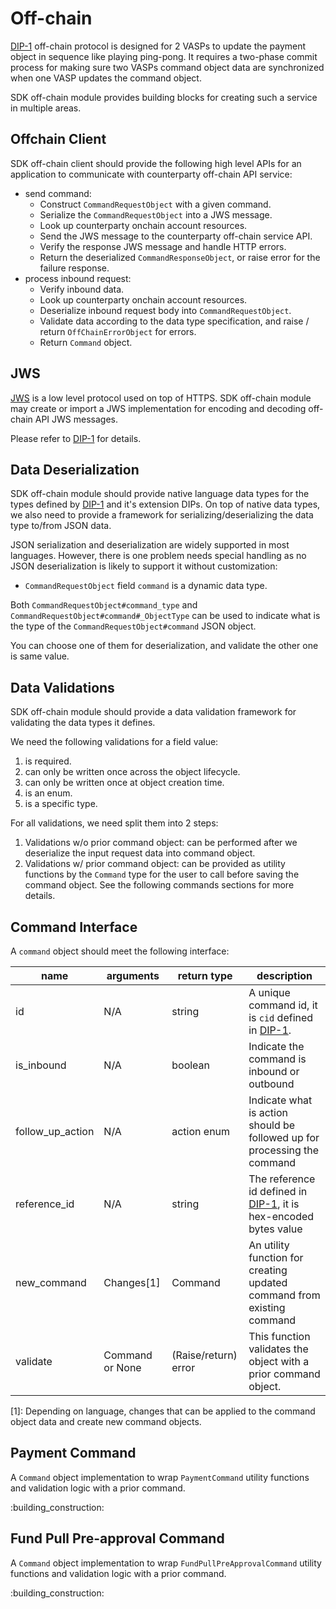 # Off-chain

[DIP-1] off-chain protocol is designed for 2 VASPs to update the payment object in sequence like playing ping-pong. It requires a two-phase commit process for making sure two VASPs command object data are synchronized when one VASP updates the command object.

SDK off-chain module provides building blocks for creating such a service in multiple areas.

## Offchain Client

SDK off-chain client should provide the following high level APIs for an application to communicate with counterparty off-chain API service:

* send command:
  * Construct `CommandRequestObject` with a given command.
  * Serialize the `CommandRequestObject` into a JWS message.
  * Look up counterparty onchain account resources.
  * Send the JWS message to the counterparty off-chain service API.
  * Verify the response JWS message and handle HTTP errors.
  * Return the deserialized `CommandResponseObject`, or raise error for the failure response.
* process inbound request:
  * Verify inbound data.
  * Look up counterparty onchain account resources.
  * Deserialize inbound request body into `CommandRequestObject`.
  * Validate data according to the data type specification, and raise / return `OffChainErrorObject` for errors.
  * Return `Command` object.


## JWS

[JWS](https://tools.ietf.org/html/rfc7515) is a low level protocol used on top of HTTPS. SDK off-chain module may create or import a JWS implementation for encoding and decoding off-chain API JWS messages.

Please refer to [DIP-1] for details.

## Data Deserialization

SDK off-chain module should provide native language data types for the types defined by [DIP-1] and it's extension DIPs. On top of native data types, we also need to provide a framework for serializing/deserializing the data type to/from JSON data.

JSON serialization and deserialization are widely supported in most languages. However, there is one problem needs special handling as no JSON deserialization is likely to support it without customization:
* `CommandRequestObject` field `command` is a dynamic data type.

Both `CommandRequestObject#command_type` and `CommandRequestObject#command#_ObjectType` can be used to indicate what is the type of the `CommandRequestObject#command` JSON object.

You can choose one of them for deserialization, and validate the other one is same value.


## Data Validations

SDK off-chain module should provide a data validation framework for validating the data types it defines.

We need the following validations for a field value:
1. is required.
2. can only be written once across the object lifecycle.
3. can only be written once at object creation time.
4. is an enum.
5. is a specific type.

For all validations, we need split them into 2 steps:
1. Validations w/o prior command object: can be performed after we deserialize the input request data into command object.
2. Validations w/ prior command object: can be provided as utility functions by the `Command` type for the user to call before saving the command object. See the following commands sections for more details.


## Command Interface

A `command` object should meet the following interface:

| name               | arguments       | return type          | description                                                              |
|--------------------|-----------------|----------------------|--------------------------------------------------------------------------|
| id                 | N/A             | string               | A unique command id, it is `cid` defined in [DIP-1].                     |
| is\_inbound        | N/A             | boolean              | Indicate the command is inbound or outbound                              |
| follow\_up\_action | N/A             | action enum          | Indicate what is action should be followed up for processing the command |
| reference\_id      | N/A             | string               | The reference id defined in [DIP-1], it is hex-encoded bytes value       |
| new\_command       | Changes[1]      | Command              | An utility function for creating updated command from existing command   |
| validate           | Command or None | (Raise/return) error | This function validates the object with a prior command object.          |

[1]: Depending on language, changes that can be applied to the command object data and create new command objects.

## Payment Command

A `Command` object implementation to wrap `PaymentCommand` utility functions and validation logic with a prior command.

:building\_construction:

## Fund Pull Pre-approval Command

A `Command` object implementation to wrap `FundPullPreApprovalCommand` utility functions and validation logic with a prior command.

:building\_construction:


[DIP-1]: https://dip.diem.com/dip-1
